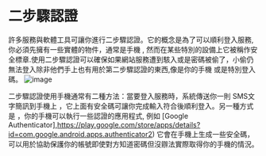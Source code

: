 [Title]: # (二階段認證)
[Order]: # (2)

# 二步驟認證

許多服務與軟體工具可讓你進行二步驟認證。它的概念是為了可以順利登入服務,你必須先擁有一些實體的物件，通常是手機 , 然而在某些特別的設備上它被稱作安全標章.使用二步驟認證可以確保如果網站服務遭到駭入或是密碼被偷了，小偷仍無法登入除非他們手上也有用於第二步驟認證的東西,像是你的手機 或是特別登入碼。
![image](password_adv2.png)

二步驟認證使用手機通常有二種方法：當要登入服務時，系統傳送你一則 SMS文字簡訊到手機上 ，它上面有安全碼可讓你完成輸入符合後順利登入。另一種方式是 ，你的手機可以執行一些認證的應用程式, 例如 [Google Authenticator],https://play.google.com/store/apps/details?id=com.google.android.apps.authenticator2) 它會在手機上生成一些安全碼，可以用於協助保護你的帳號即使對方知道密碼但沒辧法實際取得你的手機的情況。